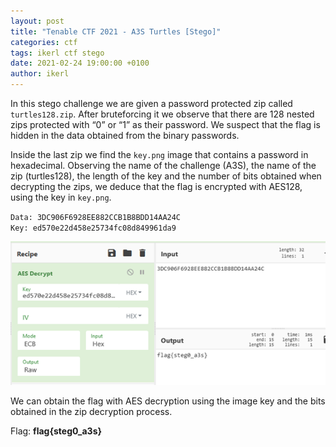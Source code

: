 ```yaml
---
layout: post
title: "Tenable CTF 2021 - A3S Turtles [Stego]"
categories: ctf
tags: ikerl ctf stego
date: 2021-02-24 19:00:00 +0100
author: ikerl
---
```


In this stego challenge we are given a password protected zip called `turtles128.zip`. After bruteforcing it we observe that there are 128 nested zips protected with “0” or “1” as their password. We suspect that the flag is hidden in the data obtained from the binary passwords.

Inside the last zip we find the `key.png` image that contains a password in hexadecimal. Observing the name of the challenge (A3S), the name of the zip (turtles128), the length of the key and the number of bits obtained when decrypting the zips, we deduce that the flag is encrypted with AES128, using the key in `key.png`.

`Data: 3DC906F6928EE882CCB1B8BDD14AA24C`  
`Key: ed570e22d458e25734fc08d849961da9`

![](imagen-1.png)

We can obtain the flag with AES decryption using the image key and the bits obtained in the zip decryption process.

Flag: **flag{steg0\_a3s}**

